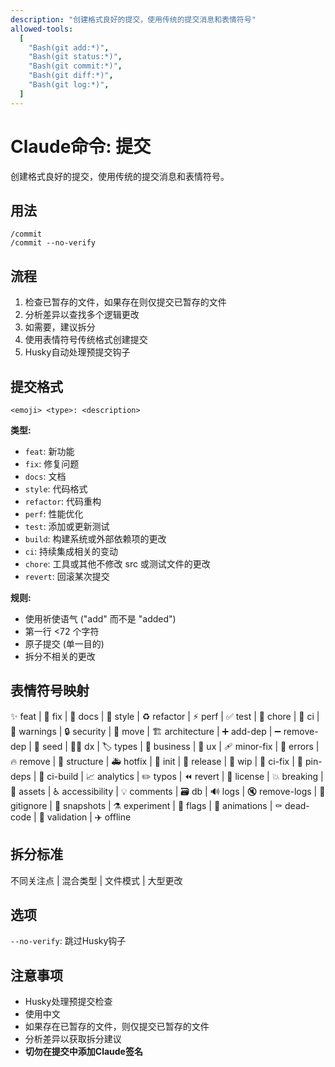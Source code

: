 ```yaml
---
description: "创建格式良好的提交，使用传统的提交消息和表情符号"
allowed-tools:
  [
    "Bash(git add:*)",
    "Bash(git status:*)",
    "Bash(git commit:*)",
    "Bash(git diff:*)",
    "Bash(git log:*)",
  ]
---
```


# Claude命令: 提交

创建格式良好的提交，使用传统的提交消息和表情符号。

## 用法

```
/commit
/commit --no-verify
```

## 流程

1. 检查已暂存的文件，如果存在则仅提交已暂存的文件
2. 分析差异以查找多个逻辑更改
3. 如需要，建议拆分
4. 使用表情符号传统格式创建提交
5. Husky自动处理预提交钩子

## 提交格式

`<emoji> <type>: <description>`

**类型:**

- `feat`: 新功能
- `fix`: 修复问题
- `docs`: 文档
- `style`: 代码格式
- `refactor`: 代码重构
- `perf`: 性能优化
- `test`: 添加或更新测试
- `build`: 构建系统或外部依赖项的更改
- `ci`: 持续集成相关的变动
- `chore`: 工具或其他不修改 src 或测试文件的更改
- `revert`: 回滚某次提交

**规则:**

- 使用祈使语气 ("add" 而不是 "added")
- 第一行 <72 个字符
- 原子提交 (单一目的)
- 拆分不相关的更改

## 表情符号映射

✨ feat | 🐛 fix | 📝 docs | 💄 style | ♻️ refactor | ⚡ perf | ✅ test | 🔧 chore | 🚀 ci | 🚨 warnings | 🔒️ security | 🚚 move | 🏗️ architecture | ➕ add-dep | ➖ remove-dep | 🌱 seed | 🧑‍💻 dx | 🏷️ types | 👔 business | 🚸 ux | 🩹 minor-fix | 🥅 errors | 🔥 remove | 🎨 structure | 🚑️ hotfix | 🎉 init | 🔖 release | 🚧 wip | 💚 ci-fix | 📌 pin-deps | 👷 ci-build | 📈 analytics | ✏️ typos | ⏪️ revert | 📄 license | 💥 breaking | 🍱 assets | ♿️ accessibility | 💡 comments | 🗃️ db | 🔊 logs | 🔇 remove-logs | 🙈 gitignore | 📸 snapshots | ⚗️ experiment | 🚩 flags | 💫 animations | ⚰️ dead-code | 🦺 validation | ✈️ offline

## 拆分标准

不同关注点 | 混合类型 | 文件模式 | 大型更改

## 选项

`--no-verify`: 跳过Husky钩子

## 注意事项

- Husky处理预提交检查
- 使用中文
- 如果存在已暂存的文件，则仅提交已暂存的文件
- 分析差异以获取拆分建议
- **切勿在提交中添加Claude签名**